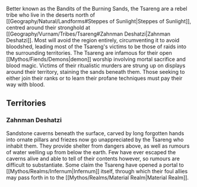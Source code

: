 Better known as the Bandits of the Burning Sands, the Tsareng are a rebel tribe who live in the deserts north of [[Geography/Natural/Landforms#Steppes of Sunlight|Steppes of Sunlight]], centred around their stronghold at [[Geography/Vurnam/Tribes/Tsareng#Zahnman Deshatzi|Zahnman Deshatzi]]. Most will avoid the region entirely, circumventing it to avoid bloodshed, leading most of the Tsareng's victims to be those of raids into the surrounding territories. The Tsareng are infamous for their open [[Mythos/Fiends/Demons|demon]] worship involving mortal sacrifice and blood magic. Victims of their ritualistic murders are strung up on displays around their territory, staining the sands beneath them. Those seeking to either join their ranks or to learn their profane techniques must pay their way with blood.

## Territories
### Zahnman Deshatzi
Sandstone caverns beneath the surface, carved by long forgotten hands into ornate pillars and friezes now go unappreciated by the Tsareng who inhabit them. They provide shelter from dangers above, as well as rumours of water welling up from below the earth. Few have ever escaped the caverns alive and able to tell of their contents however, so rumours are difficult to substantiate. Some claim the Tsareng have opened a portal to [[Mythos/Realms/Infernum|Infernum]] itself, through which their foul allies may pass forth in to the [[Mythos/Realms/Material Realm|Material Realm]].